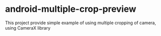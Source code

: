 # android-multiple-crop-preview
This project provide simple example of using multiple cropping of camera, using CameraX library

